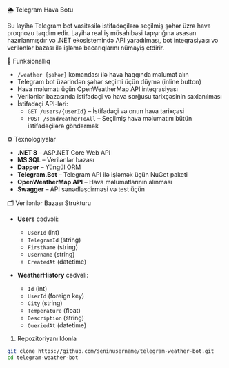 🌦️ Telegram Hava Botu

Bu layihə Telegram bot vasitəsilə istifadəçilərə seçilmiş şəhər üzrə hava proqnozu təqdim edir. Layihə real iş müsahibəsi tapşırığına əsasən hazırlanmışdır və .NET ekosistemində API yaradılması, bot inteqrasiyası və verilənlər bazası ilə işləmə bacarıqlarını nümayiş etdirir.



📌 Funksionallıq

- `/weather {şəhər}` komandası ilə hava haqqında məlumat alın
- Telegram bot üzərindən şəhər seçimi üçün düymə (inline button)
- Hava məlumatı üçün OpenWeatherMap API inteqrasiyası
- Verilənlər bazasında istifadəçi və hava sorğusu tarixçəsinin saxlanılması
- İstifadəçi API-ləri:
  - `GET /users/{userId}` – İstifadəçi və onun hava tarixçəsi
  - `POST /sendWeatherToAll` – Seçilmiş hava məlumatını bütün istifadəçilərə göndərmək



⚙️ Texnologiyalar

- **.NET 8** – ASP.NET Core Web API
- **MS SQL** – Verilənlər bazası
- **Dapper** – Yüngül ORM
- **Telegram.Bot** – Telegram API ilə işləmək üçün NuGet paketi
- **OpenWeatherMap API** – Hava məlumatlarının alınması
- **Swagger** – API sənədləşdirməsi və test üçün

🗂️ Verilənlər Bazası Strukturu

- **Users** cədvəli:
  - `UserId` (int)
  - `TelegramId` (string)
  - `FirstName` (string)
  - `Username` (string)
  - `CreatedAt` (datetime)

- **WeatherHistory** cədvəli:
  - `Id` (int)
  - `UserId` (foreign key)
  - `City` (string)
  - `Temperature` (float)
  - `Description` (string)
  - `QueriedAt` (datetime)
1. Repozitoriyanı klonla

```bash
git clone https://github.com/seninusername/telegram-weather-bot.git
cd telegram-weather-bot


